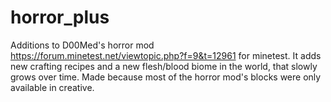 # horror_plus

Additions to D00Med's horror mod https://forum.minetest.net/viewtopic.php?f=9&t=12961 for minetest.
It adds new crafting recipes and a new flesh/blood biome in the world, that slowly grows over time.
Made because most of the horror mod's blocks were only available in creative.
